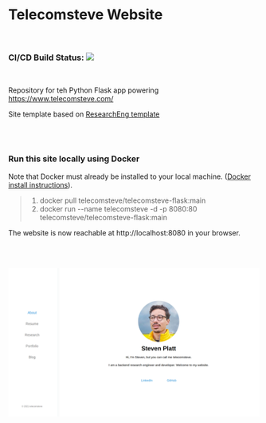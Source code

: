 # Telecomsteve Website 

<br />

### CI/CD Build Status: ![](https://github.com/stevenplatt/telecomsteve-flask/workflows/pipeline/badge.svg)

<br />

Repository for teh Python Flask app powering https://www.telecomsteve.com/

Site template based on [ResearchEng template](https://github.com/stevenplatt/ResearchEng-portfolio)

<br /><br />

### Run this site locally using Docker

Note that Docker must already be installed to your local machine. ([Docker install instructions](https://docs.docker.com/get-docker/)).

>1. docker pull telecomsteve/telecomsteve-flask:main
>1. docker run --name telecomsteve -d -p 8080:80 telecomsteve/telecomsteve-flask:main

The website is now reachable at http://localhost:8080 in your browser.

<br /><br />

![telecomsteve preview](/screenshots/about_page.png)

<br />
